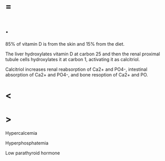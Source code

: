 # =

# .

85% of vitamin D is from the skin and 15% from the diet.

The liver hydroxylates vitamin D at carbon 25 and then the renal proximal tubule cells hydroxylates it at carbon 1, activating it as calcitriol.

Calcitriol increases renal reabsorption of Ca2+ and PO4-, intestinal absorption of Ca2+ and PO4-, and bone resoption of Ca2+ and PO.

# <

# >

Hypercalcemia

Hyperphosphatemia

Low parathyroid hormone
